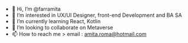 - 👋 Hi, I’m @farramita
- 👀 I’m interested in UX/UI Designer, front-end Development and BA SA
- 🌱 I’m currently learning React, Kotlin
- 💞️ I’m looking to collaborate on Metaverse
- 📫 How to reach me > email : amita.roma@hotmail.com

<!---
farramita/farramita is a ✨ special ✨ repository because its `README.md` (this file) appears on your GitHub profile.
You can click the Preview link to take a look at your changes.
--->
